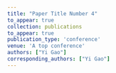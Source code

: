 ```yaml
---
title: "Paper Title Number 4"
to_appear: true
collection: publications
to_appear: true
publication_type: 'conference'
venue: 'A top conference'
authors: ["Yi Gao"]
corresponding_authors: ["Yi Gao"] 
---
```



